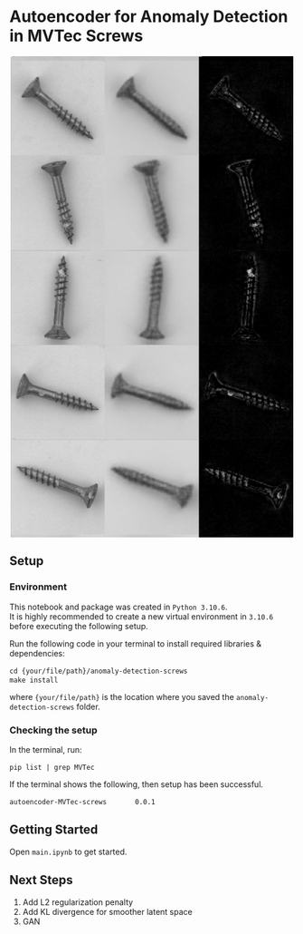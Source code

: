 # Autoencoder for Anomaly Detection in MVTec Screws

<p align="center"><img src="sample_output.png" align="center" width="500"></p>

## Setup

### Environment

This notebook and package was created in `Python 3.10.6`.
<br>
It is highly recommended to create a new virtual environment in `3.10.6` before executing the following setup.

Run the following code in your terminal to install required libraries & dependencies:
```
cd {your/file/path}/anomaly-detection-screws
make install
```
where `{your/file/path}` is the location where you saved the `anomaly-detection-screws` folder.

### Checking the setup

In the terminal, run:
```
pip list | grep MVTec
```

If the terminal shows the following, then setup has been successful.
```
autoencoder-MVTec-screws       0.0.1
```

## Getting Started

Open `main.ipynb` to get started.


## Next Steps

1. Add L2 regularization penalty
2. Add KL divergence for smoother latent space
3. GAN
